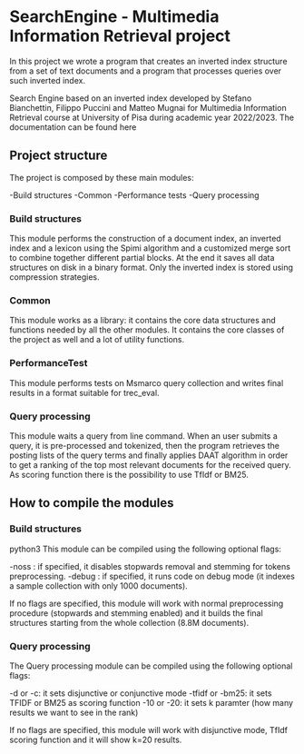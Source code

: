 # SearchEngine - Multimedia Information Retrieval project

In this project we wrote a program that creates an inverted index structure
from a set of text documents and a program that processes queries over such
inverted index.

Search Engine based on an inverted index developed by Stefano Bianchettin, Filippo Puccini and Matteo Mugnai for Multimedia Information Retrieval course at University of Pisa during academic year 2022/2023. The documentation can be found here

## Project structure
The project is composed by these main modules:

-Build structures
-Common
-Performance tests
-Query processing

### Build structures
This module performs the construction of a document index, an inverted index and a lexicon using the Spimi algorithm and a customized merge sort to combine together different partial blocks. At the end it saves all data structures on disk in a binary format. Only the inverted index is stored using compression strategies.

### Common
This module works as a library: it contains the core data structures and functions needed by all the other modules. It contains the core classes of the project as well and a lot of utility functions.

### PerformanceTest
This module performs tests on Msmarco query collection and writes final results in a format suitable for trec_eval.

### Query processing
This module waits a query from line command. When an user submits a query, it is pre-processed and tokenized, then the program retrieves the posting lists of the query terms and finally applies DAAT algorithm in order to get a ranking of the top most relevant documents for the received query. As scoring function there is the possibility to use TfIdf or BM25. 


## How to compile the modules
### Build structures
python3 
This module can be compiled using the following optional flags:

-noss : if specified, it disables stopwards removal and stemming for tokens preprocessing.
-debug : if specified, it runs code on debug mode (it indexes a sample collection with only 1000 documents).

If no flags are specified, this module will work with normal preprocessing procedure (stopwards and stemming enabled) and it builds the final structures starting from the whole collection (8.8M documents).

### Query processing
The Query processing module can be compiled using the following optional flags:

-d or -c: it sets disjunctive or conjunctive mode
-tfidf or -bm25: it sets TFIDF or BM25 as scoring function
-10 or -20: it sets k paramter (how many results we want to see in the rank)

If no flags are specified, this module will work with disjunctive mode, TfIdf scoring function and it will show k=20 results.
